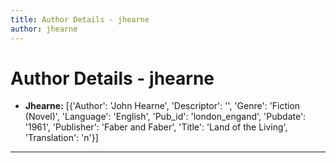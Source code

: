 ```yaml
---
title: Author Details - jhearne
author: jhearne
---
```


# Author Details - jhearne

<ul>
    <li><strong>Jhearne:</strong> [{'Author': 'John Hearne', 'Descriptor': '', 'Genre': 'Fiction (Novel)', 'Language': 'English', 'Pub_id': 'london_engand', 'Pubdate': '1961', 'Publisher': 'Faber and Faber', 'Title': 'Land of the Living', 'Translation': 'n'}]</li>
</ul>
<hr>